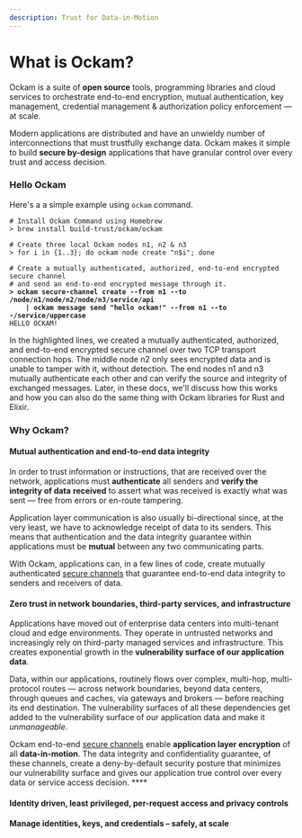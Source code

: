 ```yaml
---
description: Trust for Data-in-Motion
---
```


# What is Ockam?

Ockam is a suite of **open source** tools, programming libraries and cloud services to orchestrate end-to-end encryption, mutual authentication, key management, credential management & authorization policy enforcement — at scale.

Modern applications are distributed and have an unwieldy number of interconnections that must trustfully exchange data. Ockam makes it simple to build **secure by-design** applications that have granular control over every trust and access decision.

### Hello Ockam

Here's a  a simple example using `ockam` command.

<pre class="language-bash" data-overflow="wrap"><code class="lang-bash"># Install Ockam Command using Homebrew
> brew install build-trust/ockam/ockam

# Create three local Ockam nodes n1, n2 &#x26; n3
> for i in {1..3}; do ockam node create "n$i"; done

# Create a mutually authenticated, authorized, end-to-end encrypted secure channel
# and send an end-to-end encrypted message through it.
<strong>> ockam secure-channel create --from n1 --to /node/n1/node/n2/node/n3/service/api
</strong><strong>    | ockam message send "hello ockam!" --from n1 --to -/service/uppercase
</strong>HELLO OCKAM!</code></pre>

In the highlighted lines, we created a mutually authenticated, authorized, and end-to-end encrypted secure channel over two TCP transport connection hops. The middle node n2 only sees encrypted data and is unable to tamper with it, without detection. The end nodes n1 and n3 mutually authenticate each other and can verify the source and integrity of exchanged messages. Later, in these docs, we'll discuss how this works and how you can also do the same thing with Ockam libraries for Rust and Elixir.

### Why Ockam?

#### **Mutual authentication and end-to-end data integrity**

In order to trust information or instructions, that are received over the network, applications must **authenticate** all senders and **verify the integrity of data** **received** to assert what was received is exactly what was sent — free from errors or en-route tampering.

Application layer communication is also usually bi-directional since, at the very least, we have to acknowledge receipt of data to its senders. This means that authentication and the data integrity guarantee within applications must be **mutual** between any two communicating parts.

With Ockam, applications can, in a few lines of code, create mutually authenticated [secure channels](reference/secure-channels.md) that guarantee end-to-end data integrity to senders and receivers of data.

#### **Zero trust in network boundaries,** third-party services, and infrastructure

Applications have moved out of enterprise data centers into multi-tenant cloud and edge environments. They operate in untrusted networks and increasingly rely on third-party managed services and infrastructure. This creates exponential growth in the **vulnerability surface of our application data**.

Data, within our applications, routinely flows over complex, multi-hop, multi-protocol routes — across network boundaries, beyond data centers, through queues and caches, via gateways and brokers — before reaching its end destination. The vulnerability surfaces of all these dependencies get added to the vulnerability surface of our application data and make it _unmanageable_.

Ockam end-to-end [secure channels](reference/secure-channels.md) enable **application layer encryption** of all **data-in-motion**. The data integrity and confidentiality guarantee, of these channels, create a deny-by-default security posture that minimizes our vulnerability surface and gives our application true control over every data or service access decision. ****&#x20;

#### Identity driven, least privileged, per-request access and privacy controls



#### Manage identities, keys, and credentials – safely, at scale



